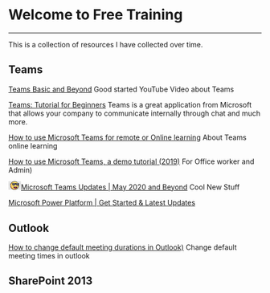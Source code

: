 # Welcome to Free Training
______________________________

This is a collection of resources I have collected over time. 

## Teams
 [Teams Basic and Beyond](https://www.youtube.com/watch?v=AIrD0zgUwhc)  Good started YouTube Video about Teams

 [Teams: Tutorial for Beginners](https://www.youtube.com/watch?v=vo06YhA7kSs)  Teams is a great application from Microsoft that allows your company to communicate internally through chat and much more.

 [How to use Microsoft Teams for remote or Online learning](https://www.youtube.com/watch?v=LiEGspEwZ-E)  About Teams online learning

 [How to use Microsoft Teams, a demo tutorial (2019)](https://www.youtube.com/watch?v=CH2seLS5Wb0&t=94s) For Office worker and Admin)
 
  <img src="Images/smile.jpg" width="25">[Microsoft Teams Updates | May 2020 and Beyond](https://www.youtube.com/watch?v=_IVOV3G8mZ4) Cool New Stuff
 
 [Microsoft Power Platform | Get Started & Latest Updates](https://www.youtube.com/watch?v=D8XAGFcVAzQ&t=614s)
 
 
 ## Outlook
 
  [How to change default meeting durations in Outlook)](https://www.youtube.com/watch?v=h4DWwKIOui0&t=12s) Change default meeting times in outlook



## SharePoint 2013
